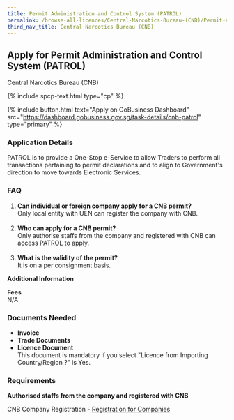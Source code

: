 ```yaml
---
title: Permit Administration and Control System (PATROL)
permalink: /browse-all-licences/Central-Narcotics-Bureau-(CNB)/Permit-Administration-and-Control-System-(PATROL)
third_nav_title: Central Narcotics Bureau (CNB)
---
```


## Apply for Permit Administration and Control System (PATROL)

Central Narcotics Bureau (CNB)

{% include spcp-text.html type="cp" %}

{% include button.html text="Apply on GoBusiness Dashboard" src="https://dashboard.gobusiness.gov.sg/task-details/cnb-patrol" type="primary" %}

<H3>Application Details</H3>

<p>PATROL is to provide a One-Stop e-Service to allow Traders to perform all transactions pertaining to permit declarations and to align to Government's direction to move towards Electronic Services.</p>
<h3>FAQ</h3>
<ol>
<li><strong>Can individual or foreign company apply for a CNB permit?</strong><br />Only local entity with UEN can register the company with CNB.<br /><br /></li>
<li><strong>Who can apply for a CNB permit?</strong><br />Only authorise staffs from the company and registered with CNB can access PATROL to apply.<br /><br /></li>
<li><strong>What is the validity of the permit?</strong><br />It is on a per consignment basis.</li>
</ol>

<strong>Additional Information</strong>

<p><strong>Fees</strong><br />N/A</p>

<H3>Documents Needed</H3>

<ul>
<li><strong>Invoice</strong></li>
<li><strong>Trade Documents</strong></li>
<li><strong>Licence Document</strong> <br />This document is mandatory if you select "Licence from Importing Country/Region ?" is Yes.</li>
</ul>

<H3>Requirements</H3>

<p><strong>Authorised staffs from the company and registered with CNB</strong></p>
<p>CNB Company Registration - <a href="https://www.gobusiness.gov.sg/browse-all-licences/central-narcotics-bureau-(cnb)/company-registration-(cr)" target="_blank" rel="noopener">Registration for Companies</a></p>

